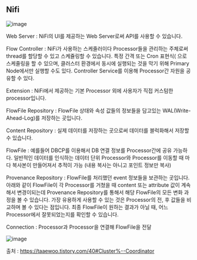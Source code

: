 ## Nifi


![image](https://github.com/user-attachments/assets/baa7cad6-2796-4873-b10e-1eae3daf7864)


Web Server : 
 NiFi의 UI를 제공하는 Web Server로써 API를 사용할 수 있습니다.

Flow Controller : 
 NiFi가 사용하는 스케줄러이다
 Processor들을 관리하는 주체로써 thread를 할당할 수 있고 스케쥴링할 수 있습니다.
 특정 간격 또는 Cron 표현식( 으로 스케줄링을 할 수 있으며, 클러스터 환경에서 동시에 실행되는 것을 막기 위해 Primary Node에서만 실행할 수도 있다.
 Controller Service를 이용해 Processor간 자원을 공유할 수 있다.
 
Extension :
 NiFi에서 제공하는 기본 Processor 외에 사용자가 직접 커스텀한 processor입니다.

FlowFile Repository : 
 FlowFile 상태와 속성 값들의 정보들을 담고있는 WAL(Write-Ahead-Log)를 저장하는 곳입니다.

Content Repository : 
 실제 데이터를 저장하는 곳으로써 데이터를 블럭화해서 저장할 수 있습니다.

FlowFile : 
 예를들어 DBCP를 이용해서 DB 연결 정보를 Processor간에 공유 가능하다.
 일반적인 데이터를 인식하는 데이터 단위
 Processor와 Processor를 이동할 때 마다 복사본이 만들어져서 추적이 가능 (내용 복사는 아니고 포인트 정보만 복사)

Provenance Repository : 
 FlowFile를 처리했던 event 정보들을 보관하는 곳입니다. 아래와 같이 FlowFile이 각 Processor를 거쳤을 때 content 또는 attribute 값이 계속해서 변경이되는데  Provenance Repository를 통해서 해당 FlowFile의 모든 변화 과정을 볼 수 있습니다. 가장 유용하게 사용할 수 있는 것은 Processor의 전, 후 값들을 비교하며 볼 수 있다는 점입니다. 최종 FlowFile이 원하는 결과가 아닐 때, 어느 Processor에서 잘못되었는지를 확인할 수 있습니다.
 
Connection : 
 Processor과 Processor을 연결해 FlowFile을 전달




 ![image](https://github.com/user-attachments/assets/cbfca5cd-0089-4fb5-b493-491369ee08df)


 출처 : https://taaewoo.tistory.com/40#Cluster%--Coordinator
